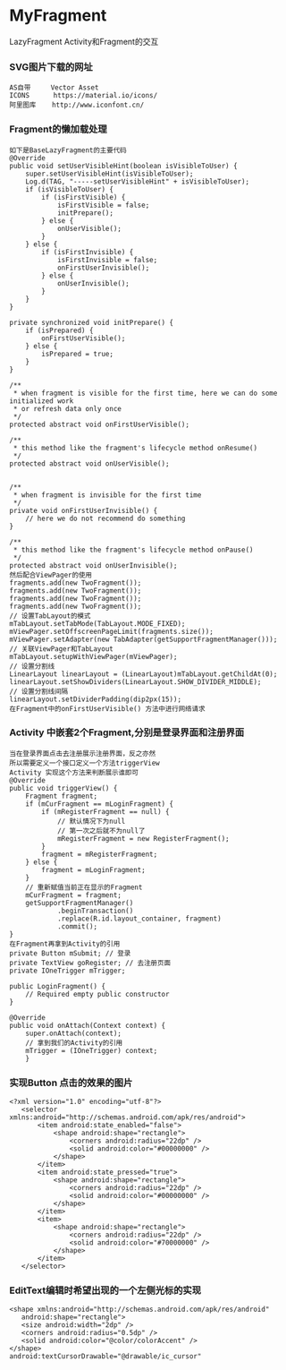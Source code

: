 # MyFragment
LazyFragment Activity和Fragment的交互

### SVG图片下载的网址
    AS自带     Vector Asset
    ICONS      https://material.io/icons/
    阿里图库    http://www.iconfont.cn/

### Fragment的懒加载处理
    如下是BaseLazyFragment的主要代码
    @Override
    public void setUserVisibleHint(boolean isVisibleToUser) {
        super.setUserVisibleHint(isVisibleToUser);
        Log.d(TAG, "-----setUserVisibleHint" + isVisibleToUser);
        if (isVisibleToUser) {
            if (isFirstVisible) {
                isFirstVisible = false;
                initPrepare();
            } else {
                onUserVisible();
            }
        } else {
            if (isFirstInvisible) {
                isFirstInvisible = false;
                onFirstUserInvisible();
            } else {
                onUserInvisible();
            }
        }
    }

    private synchronized void initPrepare() {
        if (isPrepared) {
            onFirstUserVisible();
        } else {
            isPrepared = true;
        }
    }

    /**
     * when fragment is visible for the first time, here we can do some initialized work
     * or refresh data only once
     */
    protected abstract void onFirstUserVisible();

    /**
     * this method like the fragment's lifecycle method onResume()
     */
    protected abstract void onUserVisible();


    /**
     * when fragment is invisible for the first time
     */
    private void onFirstUserInvisible() {
        // here we do not recommend do something
    }

    /**
     * this method like the fragment's lifecycle method onPause()
     */
    protected abstract void onUserInvisible();
    然后配合ViewPager的使用
    fragments.add(new TwoFragment());
    fragments.add(new TwoFragment());
    fragments.add(new TwoFragment());
    fragments.add(new TwoFragment());
    // 设置TabLayout的模式
    mTabLayout.setTabMode(TabLayout.MODE_FIXED);
    mViewPager.setOffscreenPageLimit(fragments.size());
    mViewPager.setAdapter(new TabAdapter(getSupportFragmentManager()));
    // 关联ViewPager和TabLayout
    mTabLayout.setupWithViewPager(mViewPager);
    // 设置分割线
    LinearLayout linearLayout = (LinearLayout)mTabLayout.getChildAt(0);
    linearLayout.setShowDividers(LinearLayout.SHOW_DIVIDER_MIDDLE);
    // 设置分割线间隔
    linearLayout.setDividerPadding(dip2px(15));
    在Fragment中的onFirstUserVisible() 方法中进行网络请求

### Activity 中嵌套2个Fragment,分别是登录界面和注册界面
    当在登录界面点击去注册展示注册界面，反之亦然
    所以需要定义一个接口定义一个方法triggerView
    Activity 实现这个方法来判断展示谁即可
    @Override
    public void triggerView() {
        Fragment fragment;
        if (mCurFragment == mLoginFragment) {
            if (mRegisterFragment == null) {
                // 默认情况下为null
                // 第一次之后就不为null了
                mRegisterFragment = new RegisterFragment();
            }
            fragment = mRegisterFragment;
        } else {
            fragment = mLoginFragment;
        }
        // 重新赋值当前正在显示的Fragment
        mCurFragment = fragment;
        getSupportFragmentManager()
                .beginTransaction()
                .replace(R.id.layout_container, fragment)
                .commit();
    }
    在Fragment再拿到Activity的引用
    private Button mSubmit; // 登录
    private TextView goRegister; // 去注册页面
    private IOneTrigger mTrigger;

    public LoginFragment() {
        // Required empty public constructor
    }

    @Override
    public void onAttach(Context context) {
        super.onAttach(context);
        // 拿到我们的Activity的引用
        mTrigger = (IOneTrigger) context;
        }

### 实现Button 点击的效果的图片
    <?xml version="1.0" encoding="utf-8"?>
       <selector xmlns:android="http://schemas.android.com/apk/res/android">
           <item android:state_enabled="false">
               <shape android:shape="rectangle">
                   <corners android:radius="22dp" />
                   <solid android:color="#00000000" />
               </shape>
           </item>
           <item android:state_pressed="true">
               <shape android:shape="rectangle">
                   <corners android:radius="22dp" />
                   <solid android:color="#00000000" />
               </shape>
           </item>
           <item>
               <shape android:shape="rectangle">
                   <corners android:radius="22dp" />
                   <solid android:color="#70000000" />
               </shape>
           </item>
       </selector>

### EditText编辑时希望出现的一个左侧光标的实现
    <shape xmlns:android="http://schemas.android.com/apk/res/android"
       android:shape="rectangle">
       <size android:width="2dp" />
       <corners android:radius="0.5dp" />
       <solid android:color="@color/colorAccent" />
    </shape>
    android:textCursorDrawable="@drawable/ic_cursor"
